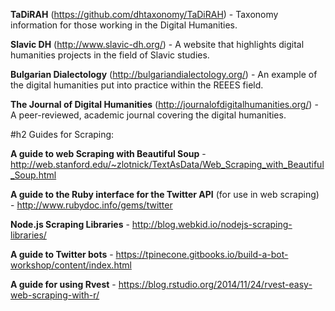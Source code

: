 **TaDiRAH** (https://github.com/dhtaxonomy/TaDiRAH) - Taxonomy information for those working in the Digital Humanities.

**Slavic DH** (http://www.slavic-dh.org/) - A website that highlights digital humanities projects in the field of Slavic studies.

**Bulgarian Dialectology** (http://bulgariandialectology.org/) - An example of the digital humanities put into practice within the REEES field.

**The Journal of Digital Humanities** (http://journalofdigitalhumanities.org/) - A peer-reviewed, academic journal covering the digital humanities.


#h2 Guides for Scraping:

**A guide to web Scraping with Beautiful Soup** - http://web.stanford.edu/~zlotnick/TextAsData/Web_Scraping_with_Beautiful_Soup.html

**A guide to the Ruby interface for the Twitter API** (for use in web scraping) - http://www.rubydoc.info/gems/twitter

**Node.js Scraping Libraries** - http://blog.webkid.io/nodejs-scraping-libraries/

**A guide to Twitter bots** - https://tpinecone.gitbooks.io/build-a-bot-workshop/content/index.html

**A guide for using Rvest** - https://blog.rstudio.org/2014/11/24/rvest-easy-web-scraping-with-r/
 
